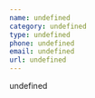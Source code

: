 ```yaml
---
name: undefined
category: undefined
type: undefined
phone: undefined
email: undefined
url: undefined
---
```


undefined